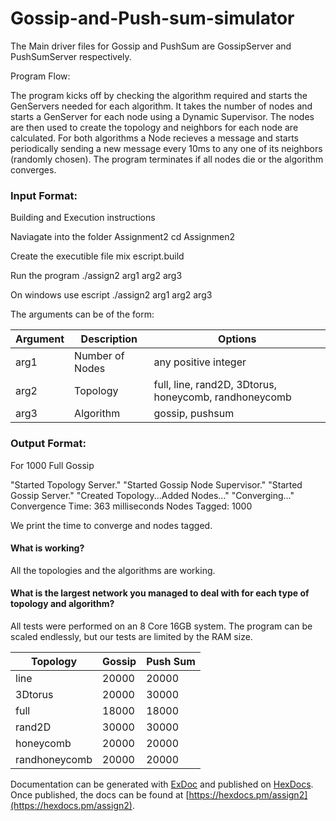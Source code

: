 # Gossip-and-Push-sum-simulator

The Main driver files for Gossip and PushSum are GossipServer and PushSumServer respectively.

Program Flow:

The program kicks off by checking the algorithm required and starts the GenServers needed for each algorithm.
It takes the number of nodes and starts a GenServer for each node using a Dynamic Supervisor.
The nodes are then used to create the topology and neighbors for each node are calculated.
For both algorithms a Node recieves a message and starts periodically sending a new message every 10ms
to any one of its neighbors (randomly chosen). The program terminates if all nodes die or the algorithm 
converges.

### Input Format:

Building and Execution instructions

Naviagate into the folder Assignment2
cd Assignmen2

Create the executible file
mix escript.build

Run the program
./assign2 arg1 arg2 arg3

On windows use
escript ./assign2 arg1 arg2 arg3

The arguments can be of the form:

| Argument            | Description     | Options                                               |
|---------------------|-----------------|-------------------------------------------------------|
| arg1                | Number of Nodes | any positive integer                                  |
| arg2                | Topology        | full, line, rand2D, 3Dtorus, honeycomb, randhoneycomb |
| arg3                | Algorithm       | gossip, pushsum                                       |

### Output Format:

For 1000 Full Gossip

"Started Topology Server."
"Started Gossip Node Supervisor."
"Started Gossip Server."
"Created Topology...Added Nodes..."
"Converging..."
 Convergence Time: 363 milliseconds
 Nodes Tagged: 1000 

We print the time to converge and nodes tagged.

#### What is working?

All the topologies and the algorithms are working.

#### What is the largest network you managed to deal with for each type of topology and algorithm?
All tests were performed on an 8 Core 16GB system. The program can be scaled endlessly,
but our tests are limited by the RAM size.

| Topology            | Gossip | Push Sum |
| -------------       | ------ | -------- |
| line                | 20000 | 20000   |
| 3Dtorus             | 20000 | 30000   |
| full                | 18000 | 18000   |
| rand2D              | 30000 | 30000   |
| honeycomb           | 20000 | 20000   |
| randhoneycomb       | 20000 | 20000   |


Documentation can be generated with [ExDoc](https://github.com/elixir-lang/ex_doc)
and published on [HexDocs](https://hexdocs.pm). Once published, the docs can
be found at [https://hexdocs.pm/assign2](https://hexdocs.pm/assign2).
